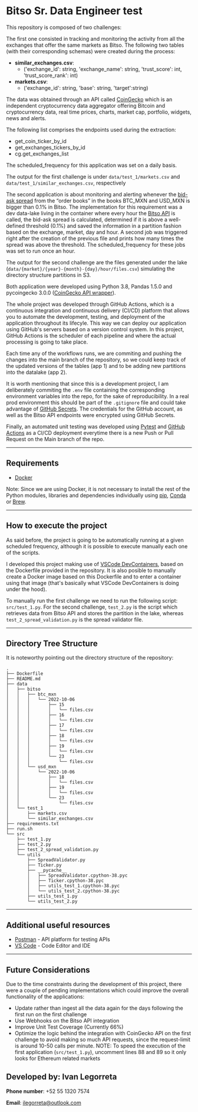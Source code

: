 # Bitso Sr. Data Engineer test

This repository is composed of two challenges:

The first one consisted in tracking and monitoring the activity from all the exchanges that offer the same markets as Bitso. The following two tables (with their corresponding schemas) were created during the process:

  - **similar_exchanges.csv**:
    - ('exchange_id': string, 'exchange_name': string, 'trust_score': int, 'trust_score_rank': int)
  - **markets.csv**:
    - ('exchange_id': string, 'base': string, 'target':string)

The data was obtained through an API called [CoinGecko](https://www.coingecko.com/) which is an independent cryptocurrency data aggregator offering Bitcoin and cryptocurrency data, real time prices, charts, market cap, portfolio, widgets, news and alerts. 

The following list comprises the endpoints used during the extraction:
  - get_coin_ticker_by_id
  - get_exchanges_tickers_by_id
  - cg.get_exchanges_list

The scheduled_frequency for this application was set on a daily basis.

The output for the first challenge is under ```data/test_1/markets.csv``` and ```data/test_1/similar_exchanges.csv```, respectively

The second application is about monitoring and alerting whenever the [bid-ask spread](https://www.investopedia.com/articles/investing/082213/how-calculate-bidask-spread.asp) from the “order books” in the books BTC_MXN and USD_MXN is bigger than 0.1% in Bitso. The implementation for this requirement was a dev data-lake living in the container where every hour the [Bitso API](https://bitso.com/api_info%23introductionis) is called, the bid-ask spread is calculated, determined if it is above a well-defined threshold (0.1%) and saved the information in a partition fashion based on the exchange, market, day and hour. A second job was triggered right after the creation of the previous file and prints how many times the spread was above the threshold.
The scheduled_frequency for these jobs was set to run once an hour.

The output for the second challenge are the files generated under the lake (```data/{market}/{year}-{month}-{day}/hour/files.csv```) simulating the directory structure partitions in S3.  

Both application were developed using Python 3.8, Pandas 1.5.0 and pycoingecko 3.0.0 ([CoinGecko API wrapper](https://www.coingecko.com/)).

The whole project was developed through GitHub Actions, which is a continuous integration and continuous delivery (CI/CD) platform that allows you to automate the development, testing, and deployment of the application throughout its lifecyle. This way we can deploy our application using GitHub's servers based on a version control system. In  this project, GitHub Actions is the scheduler of each pipeline and where the actual processing is going to take place. 

Each time any of the workflows runs, we are commiting and pushing the changes into the main branch of the repository, so we could keep track of the updated versions of the tables (app 1) and to be adding new partitions into the datalake (app 2). 

It is worth mentioning that since this is a development project, I am deliberately commiting the ```.env``` file containing the corresponding environment variables into the repo, for the sake of reproducibility. In a real prod environment this should be part of the ```.gitignore``` file and could take advantage of [GitHub Secrets](https://docs.github.com/en/actions/security-guides/encrypted-secrets).
The credentials for the GitHub account, as well as the Bitso API endpoints were encrypted using GitHub Secrets.

Finally, an automated unit testing was developed using [Pytest](https://docs.pytest.org/en/7.0.x/) and [GitHub Actions](https://docs.github.com/en/actions) as a CI/CD deployment everytime there is a new Push or Pull Request on the Main branch of the repo. 

---
## Requirements
* [Docker](https://docs.docker.com/get-docker/)

Note: Since we are using Docker, it is not necessary to install the rest of the Python modules, libraries and dependencies individually using [pip](https://pypi.org/project/pip/), [Conda](https://docs.conda.io/en/latest/) or [Brew](https://brew.sh/).

---
## How to execute the project
As said before, the project is going to be automatically running at a given scheduled frequency, although it is possible to execute manually each one of the scripts.

I developed this project making use of [VSCode DevContainers](https://code.visualstudio.com/docs/remote/containers), based on the Dockerfile provided in the repository. It is also posible to manually create a Docker image based on this Dockerfile and to enter a container using that image (that's basically what VSCode DevContainers is doing under the hood).

To manually run the first challenge we need to run the following script: ```src/test_1.py```.
For the second challenge, ```test_2.py``` is the script which retrieves data from Bitso API and stores the partition in the lake, whereas ```test_2_spread_validation.py``` is the spread validator file.

---
## Directory Tree Structure
It is noteworthy pointing out the directory structure of the repository:

```
.
├── Dockerfile
├── README.md
├── data
│   ├── bitso
│   │   ├── btc_mxn
│   │   │   └── 2022-10-06
│   │   │       ├── 15
│   │   │       │   └── files.csv
│   │   │       ├── 16
│   │   │       │   └── files.csv
│   │   │       ├── 17
│   │   │       │   └── files.csv
│   │   │       ├── 18
│   │   │       │   └── files.csv
│   │   │       ├── 19
│   │   │       │   └── files.csv
│   │   │       └── 23
│   │   │           └── files.csv
│   │   └── usd_mxn
│   │       └── 2022-10-06
│   │           ├── 18
│   │           │   └── files.csv
│   │           ├── 19
│   │           │   └── files.csv
│   │           └── 23
│   │               └── files.csv
│   └── test_1
│       ├── markets.csv
│       └── similar_exchanges.csv
├── requirements.txt
├── run.sh
└── src
    ├── test_1.py
    ├── test_2.py
    ├── test_2_spread_validation.py
    └── utils
        ├── SpreadValidator.py
        ├── Ticker.py
        ├── __pycache__
        │   ├── SpreadValidator.cpython-38.pyc
        │   ├── Ticker.cpython-38.pyc
        │   ├── utils_test_1.cpython-38.pyc
        │   └── utils_test_2.cpython-38.pyc
        ├── utils_test_1.py
        └── utils_test_2.py
```

---
## Additional useful resources
* [Postman](https://www.postman.com/) - API platform for testing APIs
* [VS Code](https://code.visualstudio.com/) - Code Editor and IDE

---
## Future Considerations
Due to the time constraints during the development of this project, there were a couple of pending implementations which could improve the overall functionality of the applications:
  - Update rather than ingest all the data again for the days following the first run on the first challenge
  - Use Webhooks on the Bitso API integration
  - Improve Unit Test Coverage (Currently 66%)
  - Optimize the logic behind the integration with CoinGecko API on the first challenge to avoid making so much API requests, since the request-limit is around 10-50 calls per minute. NOTE: To speed the execution of the first application (```src/test_1.py```), uncomment lines 88 and 89 so it only looks for Ethereum related markets


## Developed by: Ivan Legorreta
**Phone number**: +52 55 1320 7574

**Email**: ilegorreta@outlook.com
